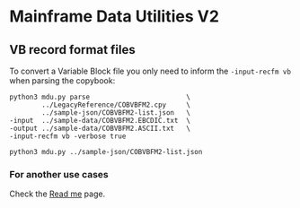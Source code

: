 # Mainframe Data Utilities V2

## VB record format files

To convert a Variable Block file you only need to inform the `-input-recfm vb` when parsing the copybook:
```
python3 mdu.py parse                        \
        ../LegacyReference/COBVBFM2.cpy     \
        ../sample-json/COBVBFM2-list.json   \
-input  ../sample-data/COBVBFM2.EBCDIC.txt  \
-output ../sample-data/COBVBFM2.ASCII.txt   \
-input-recfm vb -verbose true
```



```
python3 mdu.py ../sample-json/COBVBFM2-list.json
```

### For another use cases

Check the [Read me](/docs/readme.md) page.